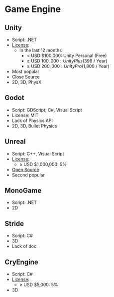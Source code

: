 # Game Engine

## Unity

- Script: .NET
- [License](https://store.unity.com/compare-plans):
  - In the last 12 months
    - &lt; USD $100,000: Unity Personal (Free)
    - &ge; USD $100,000: Unity Plus ($399 / Year)
    - &ge; USD $200,000: Unity Pro ($1,800 / Year)
- Most popular
- Close Source
- 2D, 3D, PhysX

## Godot

- Script: GDScript, C#, Visual Script
- License: MIT
- Lack of Physics API
- 2D, 3D, Bullet Physics

## Unreal

- Script: C++, Visual Script
- [License](https://www.unrealengine.com/en-US/faq):
  - &ge; USD $1,000,000: 5%
- [Open Source](https://www.unrealengine.com/en-US/ue4-on-github)
- Second popular

## MonoGame

- Script: .NET
- 2D

## Stride

- Script: C#
- 3D
- Lack of doc

## CryEngine

- Script: C#
- [License](https://www.cryengine.com/support/view/licensing):
  - &ge; USD $5,000: 5%
- 3D

